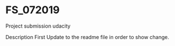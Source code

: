 # FS_072019
Project submission udacity

Description
First Update to the readme file in order to show change.
